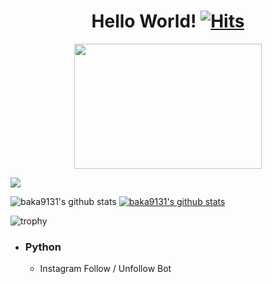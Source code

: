 <div align=center>

# Hello World! [![Hits](https://hits.seeyoufarm.com/api/count/incr/badge.svg?url=https%3A%2F%2Fgithub.com%2Fbaka9131%2Fhit-counter&count_bg=%2379C83D&title_bg=%23555555&icon=&icon_color=%23E7E7E7&title=hits&edge_flat=false)](https://hits.seeyoufarm.com)
  
</div>

<!--쿠마몬 이미지-->
<div align=center>
  <img src="https://user-images.githubusercontent.com/93738662/148178463-0bc42346-358d-4215-8dc6-49f8209fbd1c.gif" width="300" height="200"/>
</div>

<!--뱃지-->
<a href="https://naver.com" target="_blank"><img src="https://img.shields.io/badge/Insta-E4405F?style=flat-square&logo=Instagram&logoColor=white"/></a>

<!--커밋 스테이트-->
![baka9131's github stats](https://github-readme-stats.vercel.app/api?username=baka9131&show_icons=true)
[![baka9131's github stats](https://github-readme-stats.vercel.app/api/top-langs/?username=baka9131&show_icons=true&hide_border=true&title_color=004386&icon_color=004386&layout=compact)](https://github.com/baka9131)

<!--스테이트-->
![trophy](https://github-profile-trophy.vercel.app/?username=baka9131)

+ ### Python
  + Instagram Follow / Unfollow Bot
